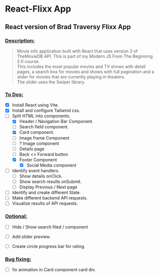 # React-Flixx App

## React version of Brad Traversy Flixx App

### <u>Description:</u>

> Movie info application built with React that uses version 3 of TheMovieDB API. This is part of my Modern JS From The Beginning 2.0 course.  
> This includes the most popular movies and TV shows with detail pages, a search box for movies and shows with full pagination and a slider for movies that are currently playing in theaters.  
> The slider uses the Swiper library.

### <u>To Dos:</u>

- [x] Install React using Vite.
- [x] Install and configure Tailwind css.
- [ ] Split HTML into components.
  - [x] Header / Navigation Bar Component.
  - [ ] Search field component.
  - [x] Card component.
  - [ ] Image frame Component
  - [ ] ? Image component
  - [ ] Details page
  - [ ] Back <> Forward button
  - [x] Footer Component
    - [x] Social Media component
- [ ] Identify event handlers.
  - [ ] Show details onClick.
  - [ ] Show search results onSubmit.
  - [ ] Display Previous / Next page
- [ ] Identify and create different State.
- [ ] Make different backend API requests.
- [ ] Visualize results of API requests.

### <u>Optional:</u>

- [ ] Hide / Show search filed / component
- [ ] Add slider preview.

- [ ] Create circle progress bar for rating.

### <u>Bug fixing:</u>

- [ ] fix animation in Card component card div.
